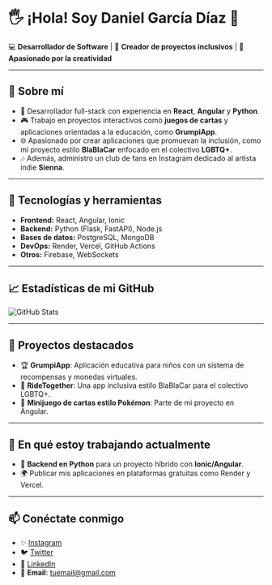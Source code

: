 # 🖐️ ¡Hola! Soy **Daniel García Díaz** 👋  
💻 **Desarrollador de Software** | 🌈 **Creador de proyectos inclusivos** | 🎨 **Apasionado por la creatividad**

---

## 📜 Sobre mí
- 🚀 Desarrollador full-stack con experiencia en **React**, **Angular** y **Python**.  
- 🎮 Trabajo en proyectos interactivos como **juegos de cartas** y aplicaciones orientadas a la educación, como **GrumpiApp**.  
- 🌐 Apasionado por crear aplicaciones que promuevan la inclusión, como mi proyecto estilo **BlaBlaCar** enfocado en el colectivo **LGBTQ+**.  
- 🎶 Además, administro un club de fans en Instagram dedicado al artista indie **Sienna**.  

---

## 🔧 Tecnologías y herramientas
- **Frontend:** React, Angular, Ionic  
- **Backend:** Python (Flask, FastAPI), Node.js  
- **Bases de datos:** PostgreSQL, MongoDB  
- **DevOps:** Render, Vercel, GitHub Actions  
- **Otros:** Firebase, WebSockets  

---

## 📈 Estadísticas de mi GitHub
<!-- Puedes usar servicios como https://github.com/anuraghazra/github-readme-stats para personalizar -->
![GitHub Stats](https://github-readme-stats.vercel.app/api?username=tuusuario&show_icons=true&theme=radical)

---

## 🚧 Proyectos destacados
- 🏆 **GrumpiApp**: Aplicación educativa para niños con un sistema de recompensas y monedas virtuales.  
- 🚗 **RideTogether**: Una app inclusiva estilo BlaBlaCar para el colectivo LGBTQ+.  
- 🎲 **Minijuego de cartas estilo Pokémon**: Parte de mi proyecto en Angular.  

---

## 🌟 En qué estoy trabajando actualmente
- 🤖 **Backend en Python** para un proyecto híbrido con **Ionic/Angular**.  
- 🌍 Publicar mis aplicaciones en plataformas gratuitas como Render y Vercel.  

---

## 📫 Conéctate conmigo
- ✨ [Instagram](https://instagram.com/tuclubdefans)  
- 🐦 [Twitter](https://twitter.com/tuusuario)  
- 💼 [LinkedIn](https://linkedin.com/in/tuusuario)  
- 📧 **Email**: tuemail@gmail.com  
